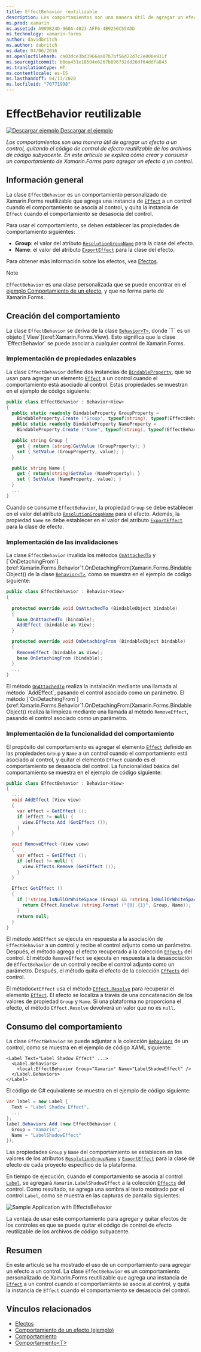 ```yaml
---
title: EffectBehavior reutilizable
description: Los comportamientos son una manera útil de agregar un efecto a un control, quitando el código de control de efecto reutilizable de los archivos de código subyacente. En este artículo se explica cómo crear y consumir un comportamiento de Xamarin.Forms para agregar un efecto a un control.
ms.prod: xamarin
ms.assetid: A909B24D-960A-4023-AFF6-4B9256C55ADD
ms.technology: xamarin-forms
author: davidbritch
ms.author: dabritch
ms.date: 04/06/2016
ms.openlocfilehash: ca03dce3bd39664a07b7bf56d22d7c2e000e931f
ms.sourcegitcommit: b0ea451e18504e6267b896732dd26df64ddfa843
ms.translationtype: HT
ms.contentlocale: es-ES
ms.lasthandoff: 04/13/2020
ms.locfileid: "70771998"
---
```

# <a name="reusable-effectbehavior"></a>EffectBehavior reutilizable

[![Descargar ejemplo](~/media/shared/download.png) Descargar el ejemplo](https://docs.microsoft.com/samples/xamarin/xamarin-forms-samples/behaviors-effectbehavior)

_Los comportamientos son una manera útil de agregar un efecto a un control, quitando el código de control de efecto reutilizable de los archivos de código subyacente. En este artículo se explica cómo crear y consumir un comportamiento de Xamarin.Forms para agregar un efecto a un control._

## <a name="overview"></a>Información general

La clase `EffectBehavior` es un comportamiento personalizado de Xamarin.Forms reutilizable que agrega una instancia de [`Effect`](xref:Xamarin.Forms.Effect) a un control cuando el comportamiento se asocia al control, y quita la instancia de `Effect` cuando el comportamiento se desasocia del control.

Para usar el comportamiento, se deben establecer las propiedades de comportamiento siguientes:

- **Group**: el valor del atributo [`ResolutionGroupName`](xref:Xamarin.Forms.ResolutionGroupNameAttribute) para la clase del efecto.
- **Name**: el valor del atributo [`ExportEffect`](xref:Xamarin.Forms.ExportEffectAttribute) para la clase del efecto.

Para obtener más información sobre los efectos, vea [Efectos](~/xamarin-forms/app-fundamentals/effects/index.md).

> [!NOTE]
> `EffectBehavior` es una clase personalizada que se puede encontrar en el [ejemplo Comportamiento de un efecto](https://docs.microsoft.com/samples/xamarin/xamarin-forms-samples/behaviors-effectbehavior), y que no forma parte de Xamarin.Forms.

## <a name="creating-the-behavior"></a>Creación del comportamiento

La clase `EffectBehavior` se deriva de la clase [`Behavior<T>`](xref:Xamarin.Forms.Behavior`1), donde `T` es un objeto [`View`](xref:Xamarin.Forms.View). Esto significa que la clase `EffectBehavior` se puede asociar a cualquier control de Xamarin.Forms.

### <a name="implementing-bindable-properties"></a>Implementación de propiedades enlazables

La clase `EffectBehavior` define dos instancias de [`BindableProperty`](xref:Xamarin.Forms.BindableProperty), que se usan para agregar un elemento [`Effect`](xref:Xamarin.Forms.Effect) a un control cuando el comportamiento está asociado al control. Estas propiedades se muestran en el ejemplo de código siguiente:

```csharp
public class EffectBehavior : Behavior<View>
{
  public static readonly BindableProperty GroupProperty =
    BindableProperty.Create ("Group", typeof(string), typeof(EffectBehavior), null);
  public static readonly BindableProperty NameProperty =
    BindableProperty.Create ("Name", typeof(string), typeof(EffectBehavior), null);

  public string Group {
    get { return (string)GetValue (GroupProperty); }
    set { SetValue (GroupProperty, value); }
  }

  public string Name {
    get { return(string)GetValue (NameProperty); }
    set { SetValue (NameProperty, value); }
  }
  ...
}
```

Cuando se consume `EffectBehavior`, la propiedad `Group` se debe establecer en el valor del atributo [`ResolutionGroupName`](xref:Xamarin.Forms.ResolutionGroupNameAttribute) para el efecto. Además, la propiedad `Name` se debe establecer en el valor del atributo [`ExportEffect`](xref:Xamarin.Forms.ExportEffectAttribute) para la clase de efecto.

### <a name="implementing-the-overrides"></a>Implementación de las invalidaciones

La clase `EffectBehavior` invalida los métodos [`OnAttachedTo`](xref:Xamarin.Forms.Behavior`1.OnAttachedTo(Xamarin.Forms.BindableObject)) y [`OnDetachingFrom`](xref:Xamarin.Forms.Behavior`1.OnDetachingFrom(Xamarin.Forms.BindableObject)) de la clase [`Behavior<T>`](xref:Xamarin.Forms.Behavior`1), como se muestra en el ejemplo de código siguiente:

```csharp
public class EffectBehavior : Behavior<View>
{
  ...
  protected override void OnAttachedTo (BindableObject bindable)
  {
    base.OnAttachedTo (bindable);
    AddEffect (bindable as View);
  }

  protected override void OnDetachingFrom (BindableObject bindable)
  {
    RemoveEffect (bindable as View);
    base.OnDetachingFrom (bindable);
  }
  ...
}
```

El método [`OnAttachedTo`](xref:Xamarin.Forms.Behavior`1.OnAttachedTo(Xamarin.Forms.BindableObject)) realiza la instalación mediante una llamada al método `AddEffect`, pasando el control asociado como un parámetro. El método [`OnDetachingFrom`](xref:Xamarin.Forms.Behavior`1.OnDetachingFrom(Xamarin.Forms.BindableObject)) realiza la limpieza mediante una llamada al método `RemoveEffect`, pasando el control asociado como un parámetro.

### <a name="implementing-the-behavior-functionality"></a>Implementación de la funcionalidad del comportamiento

El propósito del comportamiento es agregar el elemento [`Effect`](xref:Xamarin.Forms.Effect) definido en las propiedades `Group` y `Name` a un control cuando el comportamiento está asociado al control, y quitar el elemento `Effect` cuando es el comportamiento se desasocia del control. La funcionalidad básica del comportamiento se muestra en el ejemplo de código siguiente:

```csharp
public class EffectBehavior : Behavior<View>
{
  ...
  void AddEffect (View view)
  {
    var effect = GetEffect ();
    if (effect != null) {
      view.Effects.Add (GetEffect ());
    }
  }

  void RemoveEffect (View view)
  {
    var effect = GetEffect ();
    if (effect != null) {
      view.Effects.Remove (GetEffect ());
    }
  }

  Effect GetEffect ()
  {
    if (!string.IsNullOrWhiteSpace (Group) && !string.IsNullOrWhiteSpace (Name)) {
      return Effect.Resolve (string.Format ("{0}.{1}", Group, Name));
    }
    return null;
  }
}
```

El método `AddEffect` se ejecuta en respuesta a la asociación de `EffectBehavior` a un control y recibe el control adjunto como un parámetro. Después, el método agrega el efecto recuperado a la colección [`Effects`](xref:Xamarin.Forms.Element.Effects) del control. El método `RemoveEffect` se ejecuta en respuesta a la desasociación de `EffectBehavior` de un control y recibe el control adjunto como un parámetro. Después, el método quita el efecto de la colección [`Effects`](xref:Xamarin.Forms.Element.Effects) del control.

El método`GetEffect` usa el método [`Effect.Resolve`](xref:Xamarin.Forms.Effect.Resolve(System.String)) para recuperar el elemento [`Effect`](xref:Xamarin.Forms.Effect). El efecto se localiza a través de una concatenación de los valores de propiedad `Group` y `Name`. Si una plataforma no proporciona el efecto, el método `Effect.Resolve` devolverá un valor que no es `null`.

## <a name="consuming-the-behavior"></a>Consumo del comportamiento

La clase `EffectBehavior` se puede adjuntar a la colección [`Behaviors`](xref:Xamarin.Forms.VisualElement.Behaviors) de un control, como se muestra en el ejemplo de código XAML siguiente:

```xaml
<Label Text="Label Shadow Effect" ...>
  <Label.Behaviors>
    <local:EffectBehavior Group="Xamarin" Name="LabelShadowEffect" />
  </Label.Behaviors>
</Label>
```

El código de C# equivalente se muestra en el ejemplo de código siguiente:

```csharp
var label = new Label {
  Text = "Label Shadow Effect",
  ...
};
label.Behaviors.Add (new EffectBehavior {
  Group = "Xamarin",
  Name = "LabelShadowEffect"
});
```

Las propiedades `Group` y `Name` del comportamiento se establecen en los valores de los atributos [`ResolutionGroupName`](xref:Xamarin.Forms.ResolutionGroupNameAttribute) y [`ExportEffect`](xref:Xamarin.Forms.ExportEffectAttribute) para la clase de efecto de cada proyecto específico de la plataforma.

En tiempo de ejecución, cuando el comportamiento se asocia al control [`Label`](xref:Xamarin.Forms.Label), se agregará `Xamarin.LabelShadowEffect` a la colección [`Effects`](xref:Xamarin.Forms.Element.Effects) del control. Como resultado, se agrega una sombra al texto mostrado por el control `Label`, como se muestra en las capturas de pantalla siguientes:

![](effect-behavior-images/screenshots.png "Sample Application with EffectsBehavior")

La ventaja de usar este comportamiento para agregar y quitar efectos de los controles es que se puede quitar el código de control de efecto reutilizable de los archivos de código subyacente.

## <a name="summary"></a>Resumen

En este artículo se ha mostrado el uso de un comportamiento para agregar un efecto a un control. La clase `EffectBehavior` es un comportamiento personalizado de Xamarin.Forms reutilizable que agrega una instancia de [`Effect`](xref:Xamarin.Forms.Effect) a un control cuando el comportamiento se asocia al control, y quita la instancia de `Effect` cuando el comportamiento se desasocia del control.

## <a name="related-links"></a>Vínculos relacionados

- [Efectos](~/xamarin-forms/app-fundamentals/effects/index.md)
- [Comportamiento de un efecto (ejemplo)](https://docs.microsoft.com/samples/xamarin/xamarin-forms-samples/behaviors-effectbehavior)
- [Comportamiento](xref:Xamarin.Forms.Behavior)
- [Comportamiento&lt;T&gt;](xref:Xamarin.Forms.Behavior`1)
